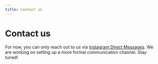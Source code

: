```yaml
---
title: Contact us
---
```


# Contact us

For now, you can only reach out to us via [Instagram Direct Messages](https://www.instagram.com/acridotheresdotcom/). We are working on setting up a more formal communication channel. Stay tuned!
